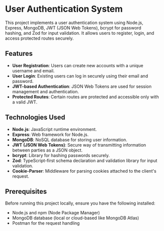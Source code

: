 # User Authentication System

This project implements a user authentication system using Node.js, Express, MongoDB, JWT (JSON Web Tokens), bcrypt for password hashing, and Zod for input validation. It allows users to register, login, and access protected routes securely.

## Features

- **User Registration**: Users can create new accounts with a unique username and email.
- **User Login**: Existing users can log in securely using their email and password.
- **JWT-based Authentication**: JSON Web Tokens are used for session management and authentication.
- **Protected Routes**: Certain routes are protected and accessible only with a valid JWT.

## Technologies Used

- **Node.js**: JavaScript runtime environment.
- **Express**: Web framework for Node.js.
- **MongoDB**: NoSQL database for storing user information.
- **JWT (JSON Web Tokens)**: Secure way of transmitting information between parties as a JSON object.
- **bcrypt**: Library for hashing passwords securely.
- **Zod**: TypeScript-first schema declaration and validation library for input validation.
- **Cookie-Parser**: Middleware for parsing cookies attached to the client's request.

## Prerequisites

Before running this project locally, ensure you have the following installed:

- Node.js and npm (Node Package Manager)
- MongoDB database (local or cloud-based like MongoDB Atlas)
- Postman for the request handling
